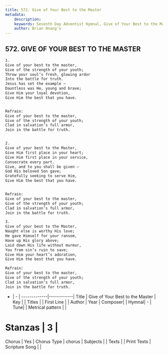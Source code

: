 ```yaml
---
title: 572. Give of Your Best to the Master
metadata:
    description: 
    keywords: Seventh Day Adventist Hymnal, Give of Your Best to the Master, , 
    author: Brian Onang'o
---
```



## 572. GIVE OF YOUR BEST TO THE MASTER

```txt
1.
Give of your best to the master,
Give of the strength of your youth;
Throw your soul’s fresh, glowing ardor
Into the battle for truth.
Jesus has set the example –
Dauntless was He, young and brave;
Give Him your loyal devotion,
Give Him the best that you have.


Refrain:
Give of your best to the master,
Give of the strength of your youth;
Clad in salvation’s full armor,
Join in the battle for truth.


2.
Give of your best to the Master,
Give Him first place in your heart;
Give Him first place in your service,
Consecrate every part.
Give, and to you shall be given –
God His beloved Son gave;
Gratefully seeking to serve Him,
Give Him the best that you have.


Refrain:
Give of your best to the master,
Give of the strength of your youth;
Clad in salvation’s full armor,
Join in the battle for truth.

3.
Give of your best to the Master,
Naught else is worthy His love;
He gave Himself for your ransom,
Have up His glory above;
Laid down His life without murmur,
You from sin’s ruin to save;
Give Him your heart’s adoration,
Give Him the best that you have.

Refrain:
Give of your best to the master,
Give of the strength of your youth;
Clad in salvation’s full armor,
Join in the battle for truth.

```

- |   -  |
-------------|------------|
Title | Give of Your Best to the Master |
Key |  |
Titles |  |
First Line |  |
Author | 
Year | 
Composer|  |
Hymnal|  - |
Tune|  |
Metrical pattern | |
# Stanzas | 3 |
Chorus | Yes |
Chorus Type | chorus |
Subjects |  |
Texts |  |
Print Texts | 
Scripture Song |  |
  
